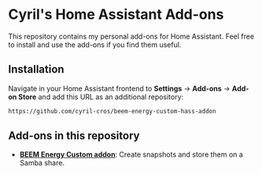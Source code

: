 # Cyril's Home Assistant Add-ons

This repository contains my personal add-ons for Home Assistant. Feel free to install and use the add-ons if you find them useful.

## Installation

Navigate in your Home Assistant frontend to **Settings** -> **Add-ons** -> **Add-on Store** and add this URL as an additional repository:
```txt
https://github.com/cyril-cros/beem-energy-custom-hass-addon
```

## Add-ons in this repository
- **[BEEM Energy Custom addon](/BeemEnergyCustomHassClient/README.md)**: Create snapshots and store them on a Samba share.
